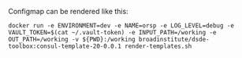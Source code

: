 Configmap can be rendered like this:

```
docker run -e ENVIRONMENT=dev -e NAME=orsp -e LOG_LEVEL=debug -e VAULT_TOKEN=$(cat ~/.vault-token) -e INPUT_PATH=/working -e OUT_PATH=/working -v ${PWD}:/working broadinstitute/dsde-toolbox:consul-template-20-0.0.1 render-templates.sh
```